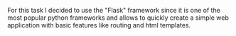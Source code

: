 For this task I decided to use the "Flask" framework since it is one of the most popular python frameworks and allows to quickly create a simple web application with basic features like routing and html templates.